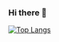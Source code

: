 ### Hi there 👋

[![Top Langs](https://github-readme-stats.vercel.app/api/top-langs/?username=BYates1289&layout=compact)](https://github.com/anuraghazra/github-readme-stats)



<!--
**BYates1289/BYates1289** is a ✨ _special_ ✨ repository because its `README.md` (this file) appears on your GitHub profile.

Here are some ideas to get you started:

- 🔭 I’m currently working on ...
- 🌱 I’m currently learning ...
- 👯 I’m looking to collaborate on ...
- 🤔 I’m looking for help with ...
- 💬 Ask me about ...
- 📫 How to reach me: ...
- 😄 Pronouns: ...
- ⚡ Fun fact: ...
-->
